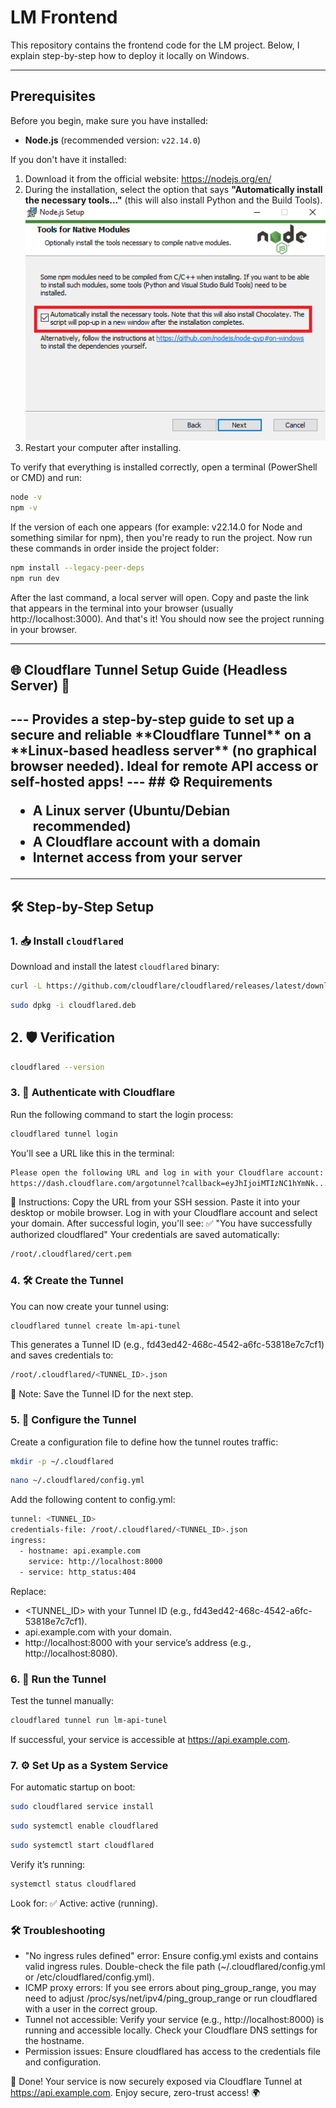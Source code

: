 <h1>LM Frontend</h1>

This repository contains the frontend code for the LM project. Below, I explain step-by-step how to deploy it locally on Windows.

---

<h2>Prerequisites</h2>

Before you begin, make sure you have installed:

- **Node.js** (recommended version: `v22.14.0`)

If you don't have it installed:

1. Download it from the official website: https://nodejs.org/en/
2. During the installation, select the option that says **"Automatically install the necessary tools..."** (this will also install Python and the Build Tools).
  ![Node.js Setup](./public/nodejs-setup.png)
4. Restart your computer after installing.

To verify that everything is installed correctly, open a terminal (PowerShell or CMD) and run:
```bash
node -v
npm -v
```

If the version of each one appears (for example: v22.14.0 for Node and something similar for npm), then you're ready to run the project.
Now run these commands in order inside the project folder:
```bash
npm install --legacy-peer-deps
npm run dev
```

After the last command, a local server will open. Copy and paste the link that appears in the terminal into your browser (usually http://localhost:3000).
And that's it! You should now see the project running in your browser.


----------------------------------------------------------------------------
<h2>🌐 Cloudflare Tunnel Setup Guide (Headless Server) 🚀<h2>
---
Provides a step-by-step guide to set up a secure and reliable **Cloudflare Tunnel** on a **Linux-based headless server** (no graphical browser needed). Ideal for remote API access or self-hosted apps!
---
## ⚙️ Requirements

- A **Linux server** (Ubuntu/Debian recommended)
- A **Cloudflare account** with a domain
- Internet access from your server
---

## 🛠 Step-by-Step Setup

### 1. 📥 Install `cloudflared`
Download and install the latest `cloudflared` binary:
```bash
curl -L https://github.com/cloudflare/cloudflared/releases/latest/download/cloudflared-linux-amd64.deb -o cloudflared.deb
```
```bash
sudo dpkg -i cloudflared.deb
```

## 2. 🛡️ Verification
```bash
cloudflared --version
```

### 3. 🔐 Authenticate with Cloudflare
Run the following command to start the login process:
```bash
cloudflared tunnel login
```
You'll see a URL like this in the terminal:
```bash
Please open the following URL and log in with your Cloudflare account:
https://dash.cloudflare.com/argotunnel?callback=eyJhIjoiMTIzNC1hYmNk...
```
📌 Instructions:
Copy the URL from your SSH session.
Paste it into your desktop or mobile browser.
Log in with your Cloudflare account and select your domain.
After successful login, you'll see:
✅ "You have successfully authorized cloudflared"
Your credentials are saved automatically:
```bash
/root/.cloudflared/cert.pem
```

### 4. 🛠 Create the Tunnel
You can now create your tunnel using:
```bash
cloudflared tunnel create lm-api-tunel
```
This generates a Tunnel ID (e.g., fd43ed42-468c-4542-a6fc-53818e7c7cf1) and saves credentials to:
```bash
/root/.cloudflared/<TUNNEL_ID>.json
```
📝 Note: Save the Tunnel ID for the next step.

### 5. 📝 Configure the Tunnel
Create a configuration file to define how the tunnel routes traffic:
```bash
mkdir -p ~/.cloudflared
```
```bash
nano ~/.cloudflared/config.yml
```
Add the following content to config.yml:
```bash
tunnel: <TUNNEL_ID>
credentials-file: /root/.cloudflared/<TUNNEL_ID>.json
ingress:
  - hostname: api.example.com
    service: http://localhost:8000
  - service: http_status:404
```
Replace:
* <TUNNEL_ID> with your Tunnel ID (e.g., fd43ed42-468c-4542-a6fc-53818e7c7cf1).
* api.example.com with your domain.
* http://localhost:8000 with your service’s address (e.g., http://localhost:8080).

### 6. 🚀 Run the Tunnel
Test the tunnel manually:
```bash
cloudflared tunnel run lm-api-tunel
```
If successful, your service is accessible at https://api.example.com.

### 7. ⚙️ Set Up as a System Service
For automatic startup on boot:
```bash
sudo cloudflared service install
```
```bash
sudo systemctl enable cloudflared
```
```bash
sudo systemctl start cloudflared
```
Verify it’s running:
```bash
systemctl status cloudflared
```
Look for: ✅ Active: active (running).

### 🛠 Troubleshooting
* "No ingress rules defined" error: Ensure config.yml exists and contains valid ingress rules. Double-check the file path (~/.cloudflared/config.yml or /etc/cloudflared/config.yml).
* ICMP proxy errors: If you see errors about ping_group_range, you may need to adjust /proc/sys/net/ipv4/ping_group_range or run cloudflared with a user in the correct group.
* Tunnel not accessible: Verify your service (e.g., http://localhost:8000) is running and accessible locally. Check your Cloudflare DNS settings for the hostname.
* Permission issues: Ensure cloudflared has access to the credentials file and configuration.

🎉 Done!
Your service is now securely exposed via Cloudflare Tunnel at https://api.example.com. Enjoy secure, zero-trust access! 🌍

